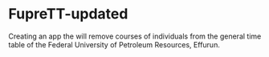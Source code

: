 # FupreTT-updated
Creating an app the will remove courses of individuals from the general time table of the Federal University of Petroleum Resources, Effurun. 
